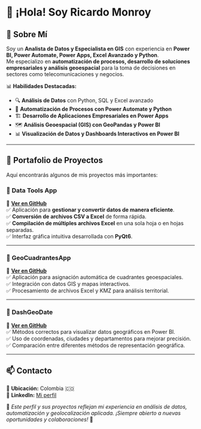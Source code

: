 # 👋 ¡Hola! Soy Ricardo Monroy

## 🚀 Sobre Mí

Soy un **Analista de Datos y Especialista en GIS** con experiencia en **Power BI, Power Automate, Power Apps, Excel Avanzado y Python**.\
Me especializo en **automatización de procesos, desarrollo de soluciones empresariales y análisis geoespacial** para la toma de decisiones en sectores como telecomunicaciones y negocios.

📊 **Habilidades Destacadas:**

- 🔍 **Análisis de Datos** con Python, SQL y Excel avanzado
- 🏢 **Automatización de Procesos con Power Automate y Python**
- 🏗️ **Desarrollo de Aplicaciones Empresariales en Power Apps**
- 🗺️ **Análisis Geoespacial (GIS) con GeoPandas y Power BI**
- 📊 **Visualización de Datos y Dashboards Interactivos en Power BI**

---

## 💼 Portafolio de Proyectos

Aquí encontrarás algunos de mis proyectos más importantes:

### 🔹 **Data Tools App**
📌 **[Ver en GitHub](https://github.com/dashmonroy/Data-Tools-App)**\
✅ Aplicación para **gestionar y convertir datos de manera eficiente**.\
✅ **Conversión de archivos CSV a Excel** de forma rápida.\
✅ **Compilación de múltiples archivos Excel** en una sola hoja o en hojas separadas.\
✅ Interfaz gráfica intuitiva desarrollada con **PyQt6**.

---

### 🔹 **GeoCuadrantesApp**
📌 **[Ver en GitHub](https://github.com/dashmonroy/GeoCuadrantesApp)**\
✅ Aplicación para asignación automática de cuadrantes geoespaciales.\
✅ Integración con datos GIS y mapas interactivos.\
✅ Procesamiento de archivos Excel y KMZ para análisis territorial.

---

### 🔹 **DashGeoDate**
📌 **[Ver en GitHub](https://github.com/dashmonroy/DashGeoDate)**\
✅ Métodos correctos para visualizar datos geográficos en Power BI.\
✅ Uso de coordenadas, ciudades y departamentos para mejorar precisión.\
✅ Comparación entre diferentes métodos de representación geográfica.

---

## 📫 Contacto
📍 **Ubicación:** Colombia 🇨🇴\
💼 **LinkedIn:** [Mi perfil](https://www.linkedin.com/in/ricardo-monroy-palacios-9b030b288/)

📌 *Este perfil y sus proyectos reflejan mi experiencia en análisis de datos, automatización y geolocalización aplicada. ¡Siempre abierto a nuevas oportunidades y colaboraciones!* 🚀

